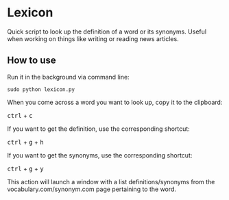 # Lexicon
Quick script to look up the definition of a word or its synonyms. Useful when working on things like writing or reading news articles.

## How to use
Run it in the background via command line:

`sudo python lexicon.py`

When you come across a word you want to look up, copy it to the clipboard:

<kbd>ctrl</kbd> + <kbd>c</kbd>

If you want to get the definition, use the corresponding shortcut:

<kbd>ctrl</kbd> + <kbd>g</kbd> + <kbd>h</kbd>

If you want to get the synonyms, use the corresponding shortcut:

<kbd>ctrl</kbd> + <kbd>g</kbd> + <kbd>y</kbd>

This action will launch a window with a list definitions/synonyms from the vocabulary.com/synonym.com page pertaining to the word.
